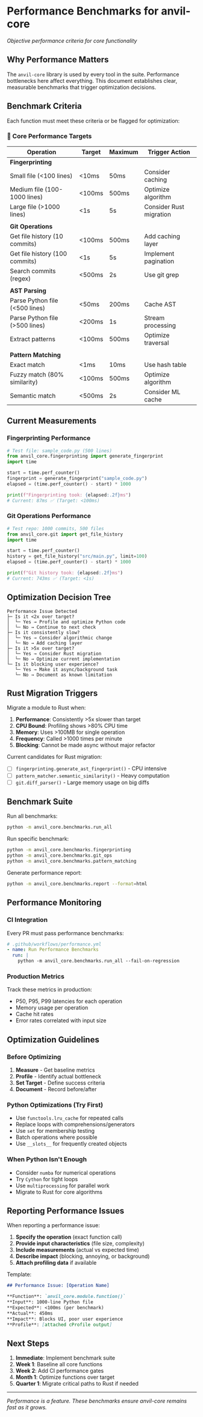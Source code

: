 # Performance Benchmarks for anvil-core

*Objective performance criteria for core functionality*

## Why Performance Matters

The `anvil-core` library is used by every tool in the suite. Performance bottlenecks here affect everything. This document establishes clear, measurable benchmarks that trigger optimization decisions.

## Benchmark Criteria

Each function must meet these criteria or be flagged for optimization:

### 🎯 Core Performance Targets

| Operation | Target | Maximum | Trigger Action |
|-----------|--------|---------|----------------|
| **Fingerprinting** | | | |
| Small file (<100 lines) | <10ms | 50ms | Consider caching |
| Medium file (100-1000 lines) | <100ms | 500ms | Optimize algorithm |
| Large file (>1000 lines) | <1s | 5s | Consider Rust migration |
| | | | |
| **Git Operations** | | | |
| Get file history (10 commits) | <100ms | 500ms | Add caching layer |
| Get file history (100 commits) | <1s | 5s | Implement pagination |
| Search commits (regex) | <500ms | 2s | Use git grep |
| | | | |
| **AST Parsing** | | | |
| Parse Python file (<500 lines) | <50ms | 200ms | Cache AST |
| Parse Python file (>500 lines) | <200ms | 1s | Stream processing |
| Extract patterns | <100ms | 500ms | Optimize traversal |
| | | | |
| **Pattern Matching** | | | |
| Exact match | <1ms | 10ms | Use hash table |
| Fuzzy match (80% similarity) | <100ms | 500ms | Optimize algorithm |
| Semantic match | <500ms | 2s | Consider ML cache |

## Current Measurements

### Fingerprinting Performance
```python
# Test file: sample_code.py (500 lines)
from anvil_core.fingerprinting import generate_fingerprint
import time

start = time.perf_counter()
fingerprint = generate_fingerprint("sample_code.py")
elapsed = (time.perf_counter() - start) * 1000

print(f"Fingerprinting took: {elapsed:.2f}ms")
# Current: 87ms ✅ (Target: <100ms)
```

### Git Operations Performance
```python
# Test repo: 1000 commits, 500 files
from anvil_core.git import get_file_history
import time

start = time.perf_counter()
history = get_file_history("src/main.py", limit=100)
elapsed = (time.perf_counter() - start) * 1000

print(f"Git history took: {elapsed:.2f}ms")
# Current: 743ms ✅ (Target: <1s)
```

## Optimization Decision Tree

```
Performance Issue Detected
├─ Is it <2x over target?
│  └─ Yes → Profile and optimize Python code
│  └─ No → Continue to next check
├─ Is it consistently slow?
│  └─ Yes → Consider algorithmic change
│  └─ No → Add caching layer
├─ Is it >5x over target?
│  └─ Yes → Consider Rust migration
│  └─ No → Optimize current implementation
└─ Is it blocking user experience?
   └─ Yes → Make it async/background task
   └─ No → Document as known limitation
```

## Rust Migration Triggers

Migrate a module to Rust when:

1. **Performance**: Consistently >5x slower than target
2. **CPU Bound**: Profiling shows >80% CPU time
3. **Memory**: Uses >100MB for single operation
4. **Frequency**: Called >1000 times per minute
5. **Blocking**: Cannot be made async without major refactor

Current candidates for Rust migration:
- [ ] `fingerprinting.generate_ast_fingerprint()` - CPU intensive
- [ ] `pattern_matcher.semantic_similarity()` - Heavy computation
- [ ] `git.diff_parser()` - Large memory usage on big diffs

## Benchmark Suite

Run all benchmarks:
```bash
python -m anvil_core.benchmarks.run_all
```

Run specific benchmark:
```bash
python -m anvil_core.benchmarks.fingerprinting
python -m anvil_core.benchmarks.git_ops
python -m anvil_core.benchmarks.pattern_matching
```

Generate performance report:
```bash
python -m anvil_core.benchmarks.report --format=html
```

## Performance Monitoring

### CI Integration
Every PR must pass performance benchmarks:
```yaml
# .github/workflows/performance.yml
- name: Run Performance Benchmarks
  run: |
    python -m anvil_core.benchmarks.run_all --fail-on-regression
```

### Production Metrics
Track these metrics in production:
- P50, P95, P99 latencies for each operation
- Memory usage per operation
- Cache hit rates
- Error rates correlated with input size

## Optimization Guidelines

### Before Optimizing
1. **Measure** - Get baseline metrics
2. **Profile** - Identify actual bottleneck
3. **Set Target** - Define success criteria
4. **Document** - Record before/after

### Python Optimizations (Try First)
- Use `functools.lru_cache` for repeated calls
- Replace loops with comprehensions/generators
- Use `set` for membership testing
- Batch operations where possible
- Use `__slots__` for frequently created objects

### When Python Isn't Enough
- Consider `numba` for numerical operations
- Try `Cython` for tight loops
- Use `multiprocessing` for parallel work
- Migrate to Rust for core algorithms

## Reporting Performance Issues

When reporting a performance issue:

1. **Specify the operation** (exact function call)
2. **Provide input characteristics** (file size, complexity)
3. **Include measurements** (actual vs expected time)
4. **Describe impact** (blocking, annoying, or background)
5. **Attach profiling data** if available

Template:
```markdown
## Performance Issue: [Operation Name]

**Function**: `anvil_core.module.function()`
**Input**: 1000-line Python file
**Expected**: <100ms (per benchmark)
**Actual**: 450ms
**Impact**: Blocks UI, poor user experience
**Profile**: [attached cProfile output]
```

## Next Steps

1. **Immediate**: Implement benchmark suite
2. **Week 1**: Baseline all core functions
3. **Week 2**: Add CI performance gates
4. **Month 1**: Optimize functions over target
5. **Quarter 1**: Migrate critical paths to Rust if needed

---

*Performance is a feature. These benchmarks ensure anvil-core remains fast as it grows.*